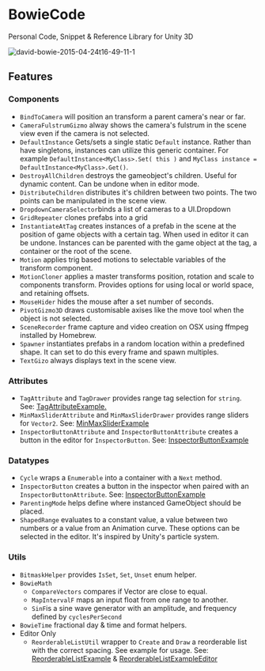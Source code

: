# BowieCode
Personal Code, Snippet & Reference Library for Unity 3D

![david-bowie-2015-04-24t16-49-11-1](https://cloud.githubusercontent.com/assets/166915/22928405/3921cc9a-f2ae-11e6-8553-5deb69ab7073.png)

## Features

### Components

- `BindToCamera` will position an transform a parent camera's near or far.
- `CameraFulstrumGizmo` alway shows the camera's fulstrum in the scene view even if the camera is not selected.
- `DefaultInstance` Gets/sets a single static `Default` instance. Rather than have singletons, instances can utilize this generic container. For example `DefaultInstance<MyClass>.Set( this )` and `MyClass instance = DefaultInstance<MyClass>.Get()`.
- `DestroyAllChildren` destroys the gameobject's children. Useful for dynamic content. Can be undone when in editor mode.
- `DistributeChildren` distributes it's children between two points. The two points can be manipulated in the scene view.
- `DropdownCameraSelector`binds a list of cameras to a UI.Dropdown
- `GridRepeater` clones prefabs into a grid
- `InstantiateAtTag` creates instances of a prefab in the scene at the position of game objects with a certain tag. When used in editor it can be undone. Instances can be parented with the game object at the tag, a container or the root of the scene. 
- `Motion` applies trig based motions to selectable variables of the transform component.
- `MotionCloner` applies a master transforms position, rotation and scale to components transform. Provides options for using local or world space, and retaining offsets.
- `MouseHider` hides the mouse after a set number of seconds.
- `PivotGizmo3D` draws customisable axises like the move tool when the object is not selected.
- `SceneRecorder` frame capture and video creation on OSX using ffmpeg installed by Homebrew.
- `Spawner` instantiates prefabs in a random location within a predefined shape. It can set to do this every frame and spawn multiples.
- `TextGizo` always displays text in the scene view.


### Attributes

- `TagAttribute` and `TagDrawer` provides range tag selection for `string`. See: [TagAttributeExample.](https://github.com/rc1/BowieCode/blob/master/Examples/TagAttributeExample.cs)
- `MinMaxSliderAttribute` and `MinMaxSliderDrawer` provides range sliders for `Vector2`. See: [MinMaxSliderExample](https://github.com/rc1/BowieCode/blob/master/Examples/MinMaxSliderExample.cs)
- `InspectorButtonAttribute` and `InspectorButtonAttribute` creates a button in the editor for `InspectorButton`. See: [InspectorButtonExample](https://github.com/rc1/BowieCode/blob/master/Examples/InspectorButtonExample.cs)

### Datatypes

- `Cycle` wraps a `Enumerable` into a container with a `Next` method.
- `InspectorButton` creates a button in the inspector when paired with an `InspectorButtonAttribute`. See: [InspectorButtonExample](https://github.com/rc1/BowieCode/blob/master/Examples/InspectorExample.cs)
- `ParentingMode` helps define where instanced GameObject should be placed.
- `ShapedRange` evaluates to a constant value, a value between two numbers or a value from an Animation curve. These options can be selected in the editor. It's inspired by Unity's particle system.

### Utils

- `BitmaskHelper` provides `IsSet`, `Set`, `Unset` enum helper.
- `BowieMath` 
	- `CompareVectors` compares if Vector are close to equal.
	- `MapIntervalF` maps an input float from one range to another.
	- `SinF`is a sine wave generator with an amplitude, and frequency defined by `cyclesPerSecond`
- `BowieTime` fractional day & time and format helpers.
- Editor Only
	- `ReorderableListUtil` wrapper to `Create` and `Draw` a reorderable list with the correct spacing. See example for usage. See: [ReorderableListExample](https://github.com/rc1/BowieCode/blob/master/Examples/ReorderableListExample.cs) & [ReorderableListExampleEditor](https://github.com/rc1/BowieCode/blob/master/Examples/Editor/ReorderableListExampleEditor.cs)


